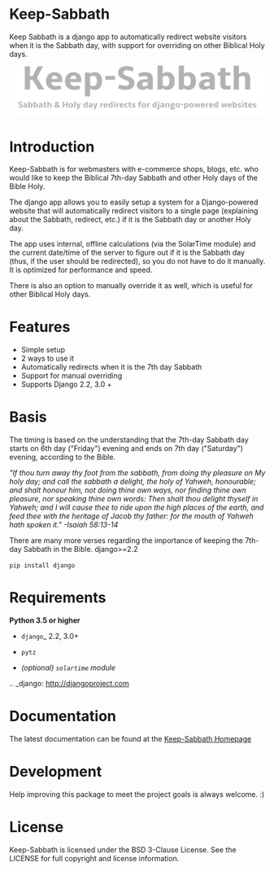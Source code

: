Keep-Sabbath
============

Keep Sabbath is a django app to automatically redirect website visitors when it is the Sabbath day, with support for overriding on other Biblical Holy days.

!["Keep Sabbath"](keep-sabbath-logo.png?raw=true "Keep Sabbath")


# Introduction

Keep-Sabbath is for webmasters with e-commerce shops, blogs, etc. who would like to keep the Biblical 7th-day Sabbath and other Holy days of the Bible Holy. 

The django app allows you to easily setup a system for a Django-powered website that will automatically redirect visitors to a single page (explaining about the Sabbath, redirect, etc.) if it is the Sabbath day or another Holy day.

The app uses internal, offline calculations (via the SolarTime module) and the current date/time of the server to figure out if it is the Sabbath day (thus, if the user should be redirected), so you do not have to do it manually. It is optimized for performance and speed.

There is also an option to manually override it as well, which is useful for other Biblical Holy days.


# Features

  * Simple setup
  * 2 ways to use it
  * Automatically redirects when it is the 7th day Sabbath
  * Support for manual overriding
  * Supports Django 2.2, 3.0 +


# Basis

The timing is based on the understanding that the 7th-day Sabbath day starts on 6th day ("Friday") evening and ends on 7th day ("Saturday") evening, according to the Bible.

*"If thou turn away thy foot from the sabbath, from doing thy pleasure on My holy day; and call the sabbath a delight, the holy of Yahweh, honourable; and shalt honour him, not doing thine own ways, nor finding thine own pleasure, nor speaking thine own words:
Then shalt thou delight thyself in Yahweh; and I will cause thee to ride upon the high places of the earth, and feed thee with the heritage of Jacob thy father: for the mouth of Yahweh hath spoken it." -Isaiah 58:13-14*

There are many more verses regarding the importance of keeping the 7th-day Sabbath in the Bible.
django>=2.2 

``pip install django``

# Requirements

  **Python 3.5 or higher**

  * `django`_ 2.2, 3.0+
  * `pytz`

  * *(optional) ``solartime`` module*

.. _django: http://djangoproject.com


# Documentation

The latest documentation can be found at the <a href="https://correctsyntax.com/projects/keep-sabbath/">Keep-Sabbath Homepage</a>


# Development

Help improving this package to meet the project goals is always welcome. :)


# License

Keep-Sabbath is licensed under the BSD 3-Clause License. See the LICENSE for full copyright and license information.